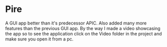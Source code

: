 # Pire
A GUI app better than it's predecessor APIC.
Also added many more features than the previous GUI app.
By the way I made a video showcasing the app so to see the application click on the Video folder in the project and make sure you open it from a pc.
